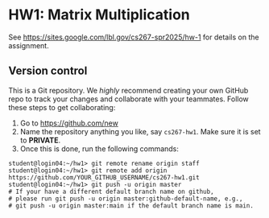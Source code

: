 # HW1: Matrix Multiplication

See https://sites.google.com/lbl.gov/cs267-spr2025/hw-1 for details on the assignment.

## Version control

This is a Git repository.
We _highly_ recommend creating your own GitHub repo to track your changes and collaborate with your teammates.
Follow these steps to get collaborating:

1. Go to https://github.com/new
2. Name the repository anything you like, say `cs267-hw1`.
Make sure it is set to **PRIVATE**.
3. Once this is done, run the following commands:

```
student@login04:~/hw1> git remote rename origin staff
student@login04:~/hw1> git remote add origin https://github.com/YOUR_GITHUB_USERNAME/cs267-hw1.git
student@login04:~/hw1> git push -u origin master 
# If your have a different default branch name on github,
# please run git push -u origin master:github-default-name, e.g.,
# git push -u origin master:main if the default branch name is main.
```
